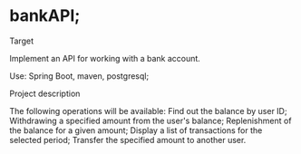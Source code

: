 # bankAPI;

Target

Implement an API for working with a bank account.

Use: Spring Boot, maven, postgresql;

Project description

The following operations will be available:
 Find out the balance by user ID; 
 Withdrawing a specified amount from the user's balance; 
 Replenishment of the balance for a given amount; 
 Display a list of transactions for the selected period; 
 Transfer the specified amount to another user.
